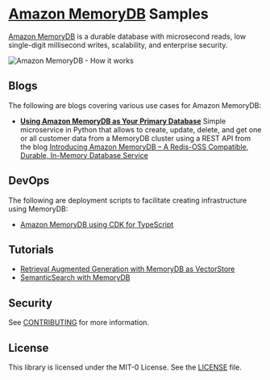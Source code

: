 # [Amazon MemoryDB](https://aws.amazon.com/memorydb/) Samples

[Amazon MemoryDB](https://aws.amazon.com/memorydb/) is a durable database with microsecond reads, low single-digit millisecond writes, scalability, and enterprise security.

![Amazon MemoryDB - How it works](https://d1.awsstatic.com/product-page-diagram_Amazon-MemoryDB-for-Redis.38339d976bd9b151350f496469d4d54b21173523.png)

## Blogs

The following are blogs covering various use cases for Amazon MemoryDB:

- __[Using Amazon MemoryDB as Your Primary Database](blogs/introducing-amazon-memorydb-for-redis/)__ Simple microservice in Python that allows to create, update, delete, and get one or all customer data from a MemoryDB cluster using a REST API from the blog [Introducing Amazon MemoryDB – A Redis-OSS Compatible, Durable, In-Memory Database Service](https://aws.amazon.com/blogs/aws/introducing-amazon-memorydb-for-redis-a-redis-compatible-durable-in-memory-database-service/) 

## DevOps

The following are deployment scripts to facilitate creating infrastructure using MemoryDB:

- [Amazon MemoryDB using CDK for TypeScript](devops/typescript//memorydb-cdk-ts-tls/)

## Tutorials

- [Retrieval Augmented Generation with MemoryDB as VectorStore ](tutorials/memorydb-rag/)
- [SemanticSearch with MemoryDB ](tutorials/SimilaritySearch/)

## Security

See [CONTRIBUTING](CONTRIBUTING.md#security-issue-notifications) for more information.

## License

This library is licensed under the MIT-0 License. See the [LICENSE](LICENSE) file.
